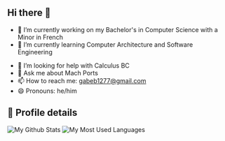 ## Hi there 👋

- 🔭 I’m currently working on my Bachelor's in Computer Science with a Minor in French
- 🌱 I’m currently learning Computer Architecture and Software Engineering
<!-- 👯 I’m looking to collaborate on ...-->
- 🤔 I’m looking for help with Calculus BC
- 💬 Ask me about Mach Ports
- 📫 How to reach me: gabeb1277@gmail.com
- 😄 Pronouns: he/him
<!-- ⚡ Fun fact: ...-->

## 👾 Profile details

![My Github Stats](https://github-readme-stats.vercel.app/api?username=gjbauer&theme=vue&show_icons=true&rank_icon=github)
![My Most Used Languages](https://github-readme-stats.vercel.app/api/top-langs/?username=gjbauer&layout=donut&theme=vue&show_icons=true)
